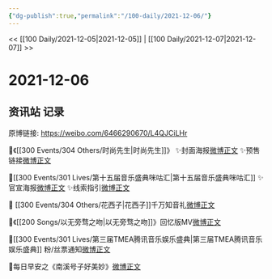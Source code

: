 ```yaml
---
{"dg-publish":true,"permalink":"/100-daily/2021-12-06/"}
---
```



<< [[100 Daily/2021-12-05\|2021-12-05]] | [[100 Daily/2021-12-07\|2021-12-07]] >>

# 2021-12-06

## 资讯站 记录

原博链接: https://weibo.com/6466290670/L4QJCiLHr

🌸《[[300 Events/304 Others/时尚先生\|时尚先生]]》
✨封面海报[微博正文](https://m.weibo.cn/6466290670/4711487308566289)
✨预售链接[微博正文](https://m.weibo.cn/6466290670/4711490948696556)

🌸[[300 Events/301 Lives/第十五届音乐盛典咪咕汇\|第十五届音乐盛典咪咕汇]]
✨官宣海报[微博正文](https://m.weibo.cn/6466290670/4711373558255374)
✨线索指引[微博正文](https://m.weibo.cn/6466290670/4711339526720304)

🌸 [[300 Events/304 Others/花西子\|花西子]]千万知音礼[微博正文](https://m.weibo.cn/6466290670/4711477812922818)

🌸《[[200 Songs/以无旁骛之吻\|以无旁骛之吻]]》回忆版MV[微博正文](https://m.weibo.cn/6466290670/4711351522167465)

🌸[[300 Events/301 Lives/第三届TMEA腾讯音乐娱乐盛典\|第三届TMEA腾讯音乐娱乐盛典]] 粉/丝票通知[微博正文](https://m.weibo.cn/6466290670/4711511862021930)

🌄每日早安之《南溪号子好美妙》[微博正文](https://m.weibo.cn/6466290670/4711333037605080)
